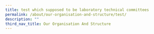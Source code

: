 ```yaml
---
title: test which supposed to be laboratory technical committees
permalink: /about/our-organisation-and-structure/test/
description: ""
third_nav_title: Our Organisation And Structure
---
```

